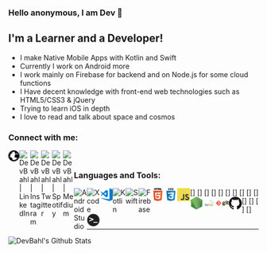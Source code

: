 ### Hello anonymous, I am Dev 👋

## I'm a Learner and a Developer!

- I make Native Mobile Apps with Kotlin and Swift
- Currently I work on Android more
- I work mainly on Firebase for backend and on Node.js for some cloud functions
- I Have decent knowledge with front-end web technologies such as HTML5/CSS3 & jQuery
- Trying to learn iOS in depth
- I love to read and talk about space and cosmos

### Connect with me:

[<img align="left" alt="DevBahl" width="22px" src="https://raw.githubusercontent.com/iconic/open-iconic/master/svg/globe.svg" />][website]
[<img align="left" alt="DevBahl | LinkedIn" width="22px" src="https://cdn.jsdelivr.net/npm/simple-icons@v3/icons/linkedin.svg" />][linkedin]
[<img align="left" alt="DevBahl | Instagram" width="22px" src="https://cdn.jsdelivr.net/npm/simple-icons@v3/icons/instagram.svg" />][instagram]
[<img align="left" alt="DevBahl | Twitter" width="22px" src="https://cdn.jsdelivr.net/npm/simple-icons@v3/icons/twitter.svg" />][twitter]
[<img align="left" alt="DevBahl | Spotify" width="22px" src="https://cdn.jsdelivr.net/npm/simple-icons@v3/icons/spotify.svg" />][spotify]
[<img align="left" alt="DevBahl | Medium" width="22px" src="https://cdn.jsdelivr.net/npm/simple-icons@v3/icons/medium.svg" />][medium]
<br />

### Languages and Tools:

[<img align="left" alt="Android Studio" width="26px" src="https://img.icons8.com/fluent/48/000000/android-os.png" />]
[<img align="left" alt="Xcode" width="26px" src="https://img.icons8.com/color/48/000000/xcode.png" />]
[<img align="left" alt="Visual Studio Code" width="26px" src="https://raw.githubusercontent.com/github/explore/80688e429a7d4ef2fca1e82350fe8e3517d3494d/topics/visual-studio-code/visual-studio-code.png" />]
[<img align="left" alt="Kotlin" width="26px" src="https://img.icons8.com/color/48/000000/kotlin.png"/>]
[<img align="left" alt="Swift" width="26px" src="https://img.icons8.com/fluent/48/000000/swift.png"/>]
[<img align="left" alt="Firebase" width="26px" src="https://img.icons8.com/color/48/000000/firebase.png"/>]
[<img align="left" alt="HTML5" width="26px" src="https://raw.githubusercontent.com/github/explore/80688e429a7d4ef2fca1e82350fe8e3517d3494d/topics/html/html.png" />]
[<img align="left" alt="CSS3" width="26px" src="https://raw.githubusercontent.com/github/explore/80688e429a7d4ef2fca1e82350fe8e3517d3494d/topics/css/css.png" />]
[<img align="left" alt="JavaScript" width="26px" src="https://raw.githubusercontent.com/github/explore/80688e429a7d4ef2fca1e82350fe8e3517d3494d/topics/javascript/javascript.png" />]
[<img align="left" alt="Node.js" width="26px" src="https://raw.githubusercontent.com/github/explore/80688e429a7d4ef2fca1e82350fe8e3517d3494d/topics/nodejs/nodejs.png" />]
[<img align="left" alt="MySQL" width="26px" src="https://raw.githubusercontent.com/github/explore/80688e429a7d4ef2fca1e82350fe8e3517d3494d/topics/mysql/mysql.png" />]
[<img align="left" alt="Git" width="26px" src="https://raw.githubusercontent.com/github/explore/80688e429a7d4ef2fca1e82350fe8e3517d3494d/topics/git/git.png" />]
[<img align="left" alt="GitHub" width="26px" src="https://raw.githubusercontent.com/github/explore/78df643247d429f6cc873026c0622819ad797942/topics/github/github.png" />]
[<img align="left" alt="Terminal" width="26px" src="https://raw.githubusercontent.com/github/explore/80688e429a7d4ef2fca1e82350fe8e3517d3494d/topics/terminal/terminal.png" />]
<br />
<br />

---

<img align="left" alt="DevBahl's Github Stats" src="https://github-readme-stats.vercel.app/api?username=DevBahl&show_icons=true&hide_border=true&count_private=true&hide=prs,issues" />

[website]: https://www.bahldev.com/
[twitter]: https://twitter.com/devbahl12
[instagram]: https://www.instagram.com/devbahl
[linkedin]: https://www.linkedin.com/in/devbahl
[spotify]: https://open.spotify.com/playlist/0C3o7WhQrnniGsWzXshNdY?si=fzEgq0HSTyS5bectgN8bJw
[medium]: https://medium.com/@devbahl12